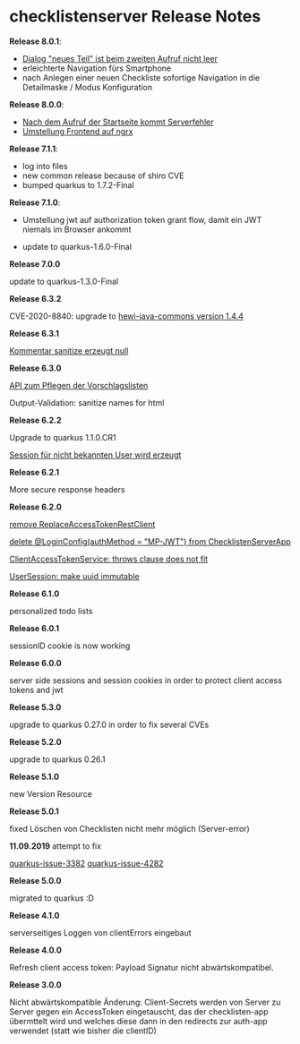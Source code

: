 # checklistenserver Release Notes

__Release 8.0.1__:

* [Dialog "neues Teil" ist beim zweiten Aufruf nicht leer](https://github.com/heike2718/checklisten/issues/10)
* erleichterte Navigation fürs Smartphone
* nach Anlegen einer neuen Checkliste sofortige Navigation in die Detailmaske / Modus Konfiguration

__Release 8.0.0__:

* [Nach dem Aufruf der Startseite kommt Serverfehler](https://github.com/heike2718/checklisten/issues/1)
* [Umstellung Frontend auf ngrx](https://github.com/heike2718/checklisten/issues/2)

__Release 7.1.1__:

* log into files
* new common release because of shiro CVE
* bumped quarkus to 1.7.2-Final

__Release 7.1.0__:

* Umstellung jwt auf authorization token grant flow, damit ein JWT niemals im Browser
  ankommt

* update to quarkus-1.6.0-Final

__Release 7.0.0__

update to quarkus-1.3.0-Final

__Release 6.3.2__

CVE-2020-8840: upgrade to [hewi-java-commons version 1.4.4](https://github.com/heike2718/hewi-java-commons/releases/tag/1.4.4)


__Release 6.3.1__

[Kommentar sanitize erzeugt null](https://github.com/heike2718/checklistenserver/issues/22)


__Release 6.3.0__

[API zum Pflegen der Vorschlagslisten](https://github.com/heike2718/checklistenserver/issues/14)

Output-Validation: sanitize names for html

__Release 6.2.2__

Upgrade to quarkus 1.1.0.CR1

[Session für nicht bekannten User wird erzeugt](https://github.com/heike2718/checklistenserver/issues/19)

__Release 6.2.1__

More secure response headers

__Release 6.2.0__

[remove ReplaceAccessTokenRestClient](https://github.com/heike2718/checklistenserver/issues/11)

[delete @LoginConfig(authMethod = "MP-JWT") from ChecklistenServerApp](https://github.com/heike2718/checklistenserver/issues/10)

[ClientAccessTokenService: throws clause does not fit](https://github.com/heike2718/checklistenserver/issues/12)

[UserSession: make uuid immutable](https://github.com/heike2718/checklistenserver/issues/13)


__Release 6.1.0__

personalized todo lists

__Release 6.0.1__

sessionID cookie is now working

__Release 6.0.0__

server side sessions and session cookies in order to protect client access tokens and jwt

__Release 5.3.0__

upgrade to quarkus 0.27.0 in order to fix several CVEs

__Release 5.2.0__

upgrade to quarkus 0.26.1

__Release 5.1.0__

new Version Resource

__Release 5.0.1__

fixed Löschen von Checklisten nicht mehr möglich (Server-error)

__11.09.2019__ attempt to fix

[quarkus-issue-3382](https://github.com/quarkusio/quarkus/issues/3382)
[quarkus-issue-4282](https://github.com/quarkusio/quarkus/pull/4282)

__Release 5.0.0__

migrated to quarkus :D

__Release 4.1.0__

serverseitiges Loggen von clientErrors eingebaut

__Release 4.0.0__

Refresh client access token: Payload Signatur nicht abwärtskompatibel.

__Release 3.0.0__

Nicht abwärtskompatible Änderung: Client-Secrets werden von Server zu Server gegen ein AccessToken eingetauscht, das der checklisten-app übermttelt wird und welches diese dann in den redirects zur auth-app verwendet (statt wie bisher die clientID)
